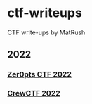 # ctf-writeups
CTF write-ups by MatRush
## 2022
### [Zer0pts CTF 2022](https://2022.ctf.zer0pts.com/)
### [CrewCTF 2022](https://ctftime.org/event/1568)

